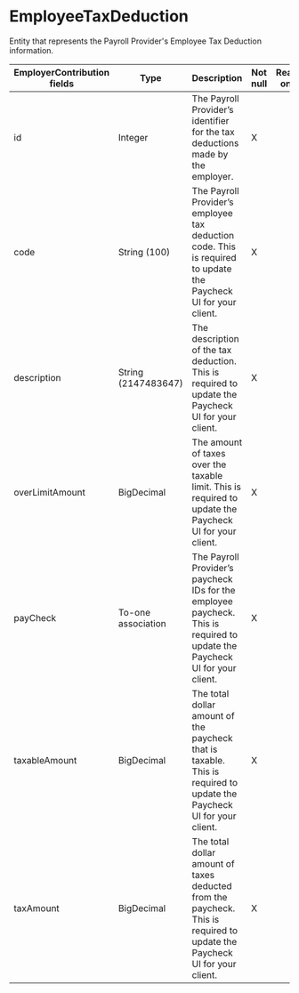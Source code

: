 # EmployeeTaxDeduction

Entity that represents the Payroll Provider's Employee Tax Deduction information.

<table>
    <colgroup>
        <col width="20%" />
        <col width="20%" />
        <col width="20%" />
        <col width="20%" />
        <col width="20%" />
    </colgroup>
    <thead>
        <tr class="header">
            <th>EmployerContribution fields</th>
            <th>Type</th>
            <th>Description</th>
            <th>Not null</th>
            <th>Read-only</th>
        </tr>
    </thead>
    <tbody>
        <tr class="even">
            <td>id</td>
            <td>Integer</td>
            <td>The Payroll Provider’s identifier for the tax deductions made by the employer. </td>
            <td>X</td>
            <td></td>
        </tr>
        <tr class="odd">
            <td>code</td>
            <td>String (100)</td>
            <td>The  Payroll Provider’s employee tax deduction code. This is required to update the Paycheck UI for your client.</td>
            <td>X</td>
            <td></td>
        </tr>
        <tr class="even">
            <td>description</td>
            <td>String (2147483647)</td>
            <td>The description of the tax deduction. This is required to update the Paycheck UI for your client.</td>
            <td>X</td>
            <td></td>
        </tr>
        <tr class="odd">
            <td>overLimitAmount</td>
            <td>BigDecimal</td>
            <td>The amount of taxes over the taxable limit. This is required to update the Paycheck UI for your client.</td>
            <td>X</td>
            <td></td>
        </tr>
        <tr class="even">
            <td>payCheck</td>
            <td>To-one association</td>
            <td>The Payroll Provider’s paycheck IDs for the employee paycheck. This is required to update the Paycheck UI for your client.</td>
            <td>X</td>
            <td></td>
        </tr>
        <tr class="odd">
            <td>taxableAmount</td>
            <td>BigDecimal</td>
            <td>The total dollar amount of the paycheck that is taxable. This is required to update the Paycheck UI for your client.</td>
            <td>X</td>
            <td></td>
        </tr>
        <tr class="even">
            <td>taxAmount</td>
            <td>BigDecimal</td>
            <td>The total dollar amount of taxes deducted from the paycheck. This is required to update the Paycheck UI for your client.</td>
            <td>X</td>
            <td></td>
        </tr>
    </tbody>
</table>


     
        
